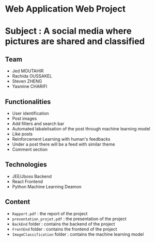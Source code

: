 # Web Application Web Project
# Subject : A social media where pictures are shared and classified

## Team
- Jed MOUTAHIR
- Rachida OUSSAKEL
- Steven ZHENG
- Yasmine CHARIFI

## Functionalities
- User identification
- Post images
- Add filters and search bar
- Automated labalelisation of the post through machine learning model
- Like posts
- Reinforcement Learning with human's feedbacks
- Under a post there will be a feed with similar theme
- Comment section

## Technologies
- JEE/Jboss Backend
- React Frontend
- Python Machine Learning Deamon

## Content
- `Rapport.pdf` : the report of the project
- `presentation_projet.pdf` : the presentation of the project
- `BackEnd` folder : contains the backend of the project
- `FrontEnd` folder : contains the frontend of the project
- `ImageClassification` folder : contains the machine learning model